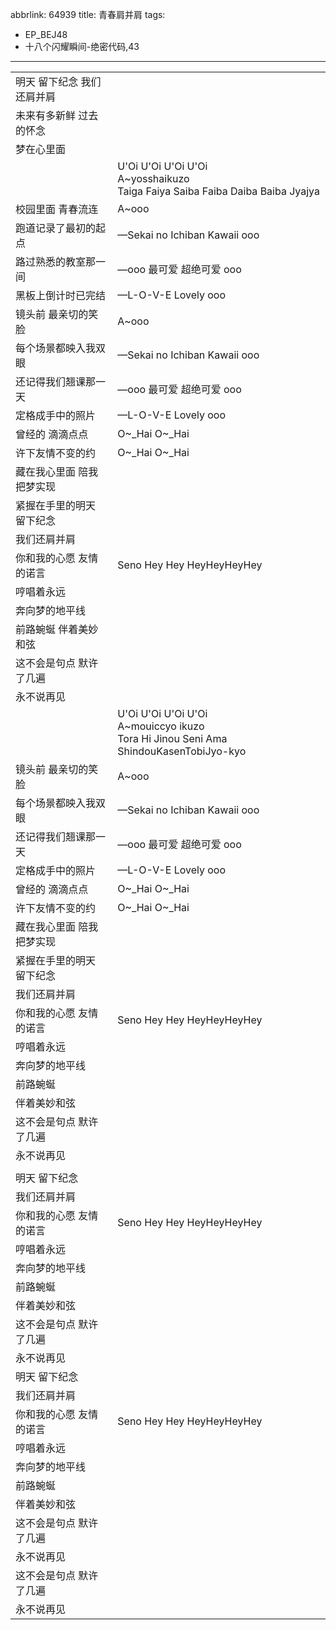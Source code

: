 abbrlink: 64939
title: 青春肩并肩
tags:
  - EP_BEJ48
  - 十八个闪耀瞬间-绝密代码,43
---
|      |      |
|--|--|
|明天 留下纪念 我们还肩并肩|      |
|未来有多新鲜 过去的怀念|      |
|梦在心里面|      |
|      |U'Oi U'Oi U'Oi U'Oi<br>A~yosshaikuzo<br>Taiga Faiya Saiba Faiba Daiba Baiba Jyajya|
|校园里面 青春流连|A~ooo|
|跑道记录了最初的起点|—Sekai no Ichiban Kawaii ooo|
|路过熟悉的教室那一间|—ooo 最可爱 超绝可爱 ooo|
|黑板上倒计时已完结|—L-O-V-E Lovely ooo|
|镜头前 最亲切的笑脸|A~ooo|
|每个场景都映入我双眼|—Sekai no Ichiban Kawaii ooo|
|还记得我们翘课那一天|—ooo 最可爱 超绝可爱 ooo|
|定格成手中的照片|—L-O-V-E Lovely ooo|
|曾经的 滴滴点点|O~_Hai O~_Hai|
|许下友情不变的约|O~_Hai O~_Hai|
|藏在我心里面 陪我把梦实现|      |
|紧握在手里的明天 留下纪念|      |
|我们还肩并肩|      |
|你和我的心愿 友情的诺言|Seno Hey Hey HeyHeyHeyHey|
|哼唱着永远|      |
|奔向梦的地平线|      |
|前路蜿蜒 伴着美妙和弦|      |
|这不会是句点 默许了几遍|      |
|永不说再见|      |
|      |U'Oi U'Oi U'Oi U'Oi<br>A~mouiccyo ikuzo<br>Tora Hi Jinou Seni Ama ShindouKasenTobiJyo-kyo|
|镜头前 最亲切的笑脸|A~ooo|
|每个场景都映入我双眼|—Sekai no Ichiban Kawaii ooo|
|还记得我们翘课那一天|—ooo 最可爱 超绝可爱 ooo|
|定格成手中的照片|—L-O-V-E Lovely ooo|
|曾经的 滴滴点点|O~_Hai O~_Hai|
|许下友情不变的约|O~_Hai O~_Hai|
|藏在我心里面 陪我把梦实现|      |
|紧握在手里的明天 留下纪念|      |
|我们还肩并肩|      |
|你和我的心愿 友情的诺言|Seno Hey Hey HeyHeyHeyHey|
|哼唱着永远|      |
|奔向梦的地平线|      |
|前路蜿蜒|      |
|伴着美妙和弦|      |
|这不会是句点 默许了几遍|      |
|永不说再见|      |
|      |      |
|明天 留下纪念 |      |
|我们还肩并肩|      |
|你和我的心愿 友情的诺言|Seno Hey Hey HeyHeyHeyHey|
|哼唱着永远|      |
|奔向梦的地平线|      |
|前路蜿蜒|      |
|伴着美妙和弦|      |
|这不会是句点 默许了几遍|      |
|永不说再见|      |
|明天 留下纪念 |      |
|我们还肩并肩|      |
|你和我的心愿 友情的诺言|Seno Hey Hey HeyHeyHeyHey|
|哼唱着永远|      |
|奔向梦的地平线|      |
|前路蜿蜒|      |
|伴着美妙和弦|      |
|这不会是句点 默许了几遍|      |
|永不说再见|      |
|这不会是句点 默许了几遍|      |
|永不说再见|      |
